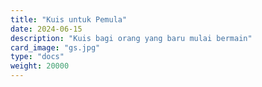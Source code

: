 ```yaml
---
title: "Kuis untuk Pemula"
date: 2024-06-15
description: "Kuis bagi orang yang baru mulai bermain"
card_image: "gs.jpg"
type: "docs"
weight: 20000
---
```

